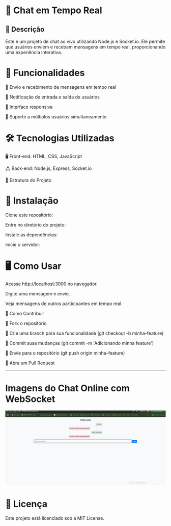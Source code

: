 # 💬 Chat em Tempo Real

## 📝 Descrição

Este é um projeto de chat ao vivo utilizando Node.js e Socket.io. Ele permite que usuários enviem e recebam mensagens em tempo real, proporcionando uma experiência interativa.

# 🚀 Funcionalidades

 📩 Envio e recebimento de mensagens em tempo real

🔔 Notificação de entrada e saída de usuários

🎨 Interface responsiva

👥 Suporte a múltiplos usuários simultaneamente

# 🛠️ Tecnologias Utilizadas

🖥️ Front-end: HTML, CSS, JavaScript

🖧 Back-end: Node.js, Express, Socket.io

📂 Estrutura do Projeto

# 📌 Instalação

Clone este repositório:

Entre no diretório do projeto:

Instale as dependências:

Inicie o servidor:

# 🖥️ Como Usar

Acesse http://localhost:3000 no navegador.

Digite uma mensagem e envie.

Veja mensagens de outros participantes em tempo real.

🤝 Como Contribuir

🍴 Fork o repositório

🌱 Crie uma branch para sua funcionalidade (git checkout -b minha-feature)

💾 Commit suas mudanças (git commit -m 'Adicionando minha feature')

🚀 Envie para o repositório (git push origin minha-feature)

🔄 Abra um Pull Request

---

# Imagens do Chat Online com WebSocket

![Print do projeto](imagens/imagem_01.png)

# 📜 Licença

Este projeto está licenciado sob a MIT License.

